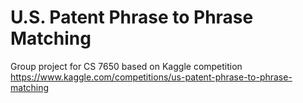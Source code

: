 # U.S. Patent Phrase to Phrase Matching
Group project for CS 7650 based on Kaggle competition
https://www.kaggle.com/competitions/us-patent-phrase-to-phrase-matching 
